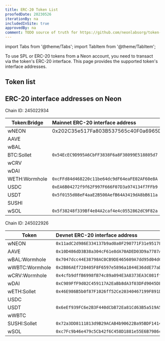 ```yaml
---
title: ERC-20 Token List
proofedDate: 20230526
iterationBy: na
includedInSite: true
approvedBy: na
comment: TODO source of truth for https://github.com/neonlabsorg/token-list/blob/17a7b46f5786f3ae05e68db927e6629ba397459e/tokenlist.json needs programmatic update from this page -- want to include bridger info too when that applies -- is this possible? NB only full code block results in copy option -- tried this in HTML table and it is not compatible
---
```


import Tabs from '@theme/Tabs';
import TabItem from '@theme/TabItem';


To use SPL or ERC-20 tokens from a Neon account, you need to transact via the token's ERC-20 interface. This page provides the supported token's interface addresses. 
<!-- When performing operations on tokens in the Neon EVM, it is important to know which token symbol or address can be used. Having a list of possible tokens available, you can easily navigate when choosing the token you need. -->


## Token list
<!-- This source of truth is not currently truthful
  For the most up-to-date list of tokens whose contracts are deployed in Neon EVM and are available, see the [neonlabsorg/token-list](https://github.com/neonlabsorg/token-list/) repository. -->

## ERC-20 interface addresses on Neon

<Tabs>
  <TabItem value="mainnet" label="Mainnet Beta" default>
Chain ID: 245022934

|Token:Bridge|Mainnet ERC-20 interface address          |SPL address|
|-----|:-----------------------------------------|------|
|wNEON|0x202C35e517Fa803B537565c40F0a6965D7204609||
|AAVE |||
|wBAL |||
|BTC:Sollet|`0x54EcEC9D995A6CbFF3838F6a8F38099E518805d7`|`9n4nbM75f5Ui33ZbPYXn59EwSgE8CGsHtAeTH5YFeJ9E`|
|wCRV |||
|wDAI |||
|WETH:Wormhole |`0xcFFd84d468220c11be64dc9dF64eaFE02AF60e8A`|`7vfCXTUXx5WJV5JADk17DUJ4ksgau7utNKj4b963voxs`|
|USDC |`0xEA6B04272f9f62F997F666F07D3a974134f7FFb9`|`EPjFWdd5AufqSSqeM2qN1xzybapC8G4wEGGkZwyTDt1v`|
|USDT |`0x5f0155d08eF4aaE2B500AefB64A3419dA8bB611a`|`Es9vMFrzaCERmJfrF4H2FYD4KCoNkY11McCe8BenwNYB`|
|SUSHI|||
|wSOL |`0x5f38248f339Bf4e84A2caf4e4c0552862dC9F82a`|`So11111111111111111111111111111111111111112`|
  </TabItem>
  <TabItem value="devnet" label="Devnet">
Chain ID: 245022926

|Token|Devnet ERC-20 interface address           |SPL address|
|-----|:-----------------------------------------|---|
|wNEON |`0x11adC2d986E334137b9ad0a0F290771F31e9517F`||
|AAVE |`0x10D486dD3B38a304cF61e8dA70ADED03D9a7787A`|`HdvHZXp5F4ZPxb5V7xG4gpBnwmbzMite85NSg3aycmhi`|
|wBAL:Wormhole |`0x7047dcc44E38798AC0CB9DE465609A7dd95d04dC`|`HU4jzc8c716ryzkfKYtg8PeJfYhjFmkmd3BGUh84fXq`Q|
|wWBTC:Wormhole|`0x2B86AEf728405F8F6597e5896a1844E36ddE77aD`|`AaymAPLHxVh68UJU4TkmSDZRnmebWPi8yxP5tmXv5xVU`|
|wCRV:Wormhole |`0x4cfb9dffB6998fB74c89a094E3A8373EA3C081ff`|`FTC9uerzkKGM2FzysdnxpPQMttkMDmjxsuiyGT5AmBnL`|
|wDAI |`0xC989FfF9d02C459117A2EaBb8dA3f03DFd9045DE`|`8QTYE7jw4oVYLqgNaks2Uu2S6VfboGcfpQ8Nvvta35Nc`|
|wETH:Sollet|`0x46E986B5b0f87F1026ff52Ce20340467199F891D`|`8F4V6tmyCgM4jnabiv8ohAGsLNrNWnwMrrXrY3LQwnwP`|
|USDC |||
|USDT |`0x6eEf939FC6e2B3F440dCbB72Ea81Cd63B5a519A5`|`3vxj94fSd3jrhaGAwaEKGDPEwn5Yqs81Ay5j1BcdMqSZ`|
|wWBTC |||
|SUSHI:Sollet|`0x72a3DD8111813d9B29ACAB4b90622Ba95BDF1414`|`GhFhboJyEt1iHYu6r563y3PxZQ4j8YserdF7YiCYcJUX`|
|wSOL |`0xc7Fc9b46e479c5Cb42f6C458D1881e55E6B7986c`|`So11111111111111111111111111111111111111112`| 
  </TabItem>

</Tabs>
